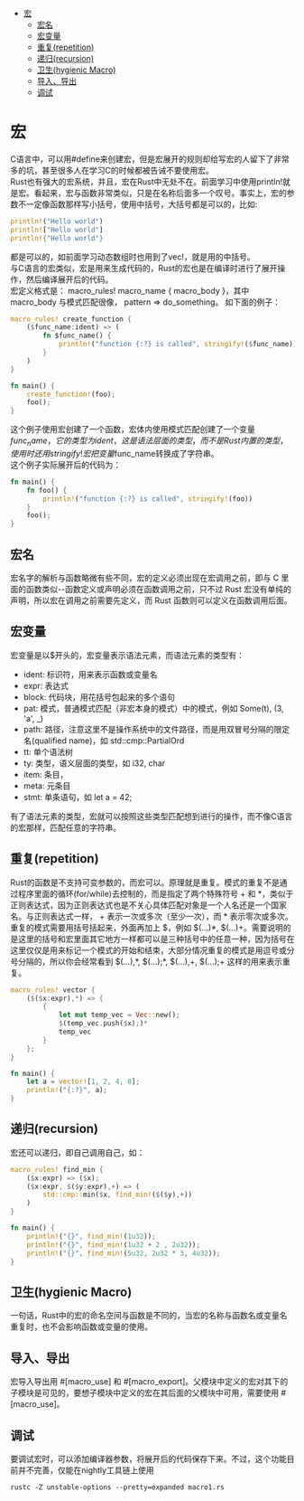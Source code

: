 <!-- TOC -->

- [宏](#宏)
    - [宏名](#宏名)
    - [宏变量](#宏变量)
    - [重复(repetition)](#重复repetition)
    - [递归(recursion)](#递归recursion)
    - [卫生(hygienic Macro)](#卫生hygienic-macro)
    - [导入、导出](#导入导出)
    - [调试](#调试)

<!-- /TOC -->

# 宏
C语言中，可以用#define来创建宏，但是宏展开的规则却给写宏的人留下了非常多的坑，甚至很多人在学习C的时候都被告诫不要使用宏。  
Rust也有强大的宏系统，并且，宏在Rust中无处不在。前面学习中使用println!就是宏。看起来，宏与函数非常类似，只是在名称后面多一个叹号。事实上，宏的参数不一定像函数那样写小括号，使用中括号，大括号都是可以的，比如:
```rust
println!("Hello world")
println!["Hello world"]
println!{"Hello world"}
```
都是可以的，如前面学习动态数组时也用到了vec!，就是用的中括号。  
与C语言的宏类似，宏是用来生成代码的，Rust的宏也是在编译时进行了展开操作，然后编译展开后的代码。  
宏定义格式是： macro_rules! macro_name { macro_body }，其中 macro_body 与模式匹配很像， pattern => do_something。
如下面的例子：
```rust
macro_rules! create_function {
    ($func_name:ident) => (
        fn $func_name() {
            println!("function {:?} is called", stringify!($func_name))
        }
    )
}

fn main() {
    create_function!(foo);
    foo();
}
```
这个例子使用宏创建了一个函数，宏体内使用模式匹配创建了一个变量$func_name，它的类型为ident，这是语法层面的类型，而不是Rust内置的类型，使用时还用stringify!宏把变量$func_name转换成了字符串。  
这个例子实际展开后的代码为：
```rust
fn main() {
    fn foo() {
        println!("function {:?} is called", stringify!(foo))
    }
    foo();
}
```

## 宏名
宏名字的解析与函数略微有些不同，宏的定义必须出现在宏调用之前，即与 C 里面的函数类似--函数定义或声明必须在函数调用之前，只不过 Rust 宏没有单纯的声明，所以宏在调用之前需要先定义，而 Rust 函数则可以定义在函数调用后面。

## 宏变量
宏变量是以$开头的，宏变量表示语法元素，而语法元素的类型有：
* ident: 标识符，用来表示函数或变量名
* expr: 表达式
* block: 代码块，用花括号包起来的多个语句
* pat: 模式，普通模式匹配（非宏本身的模式）中的模式，例如 Some(t), (3, 'a', _)
* path: 路径，注意这里不是操作系统中的文件路径，而是用双冒号分隔的限定名(qualified name)，如 std::cmp::PartialOrd
* tt: 单个语法树
* ty: 类型，语义层面的类型，如 i32, char
* item: 条目，
* meta: 元条目
* stmt: 单条语句，如 let a = 42;

有了语法元素的类型，宏就可以按照这些类型匹配想到进行的操作，而不像C语言的宏那样，匹配任意的字符串。

## 重复(repetition)
Rust的函数是不支持可变参数的，而宏可以。原理就是重复。模式的重复不是通过程序里面的循环(for/while)去控制的，而是指定了两个特殊符号 \+ 和 \*，类似于正则表达式，因为正则表达式也是不关心具体匹配对象是一个人名还是一个国家名。与正则表达式一样， \+ 表示一次或多次（至少一次），而 \* 表示零次或多次。重复的模式需要用括号括起来，外面再加上 $，例如 $(...)\*, $(...)\+。需要说明的是这里的括号和宏里面其它地方一样都可以是三种括号中的任意一种，因为括号在这里仅仅是用来标记一个模式的开始和结束，大部分情况重复的模式是用逗号或分号分隔的，所以你会经常看到 $(...),\*, $(...);\*, $(...),\+, $(...);\+ 这样的用来表示重复。

```rust
macro_rules! vector {
    ($($x:expr),*) => {
        {
            let mut temp_vec = Vec::new();
            $(temp_vec.push($x);)*
            temp_vec
        }
    };
}

fn main() {
    let a = vector![1, 2, 4, 8];
    println!("{:?}", a);
}
```

## 递归(recursion)
宏还可以递归，即自己调用自己，如：
```rust
macro_rules! find_min {
    ($x:expr) => ($x);
    ($x:expr, $($y:expr),+) => (
        std::cmp::min($x, find_min!($($y),+))
    )
}

fn main() {
    println!("{}", find_min!(1u32));
    println!("{}", find_min!(1u32 + 2 , 2u32));
    println!("{}", find_min!(5u32, 2u32 * 3, 4u32));
}
```

## 卫生(hygienic Macro)
一句话，Rust中的宏的命名空间与函数是不同的，当宏的名称与函数名或变量名重复时，也不会影响函数或变量的使用。

## 导入、导出
宏导入导出用 #[macro_use] 和 #[macro_export]。父模块中定义的宏对其下的子模块是可见的，要想子模块中定义的宏在其后面的父模块中可用，需要使用 #[macro_use]。

## 调试
要调试宏时，可以添加编译器参数，将展开后的代码保存下来。不过，这个功能目前并不完善，仅能在nightly工具链上使用
```
rustc -Z unstable-options --pretty=expanded macro1.rs
```